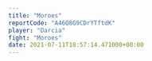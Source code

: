 ```yaml
---
title: "Moroes"
reportCode: "A46Q8G9CDrYTftdK"
player: "Darcia"
fight: "Moroes"
date: 2021-07-11T18:57:14.471000+00:00
---
```

